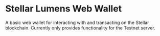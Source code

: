 # Stellar Lumens Web Wallet
A basic web wallet for interacting with and transacting on the Stellar blockchain. Currently only provides functionality for the Testnet server.
